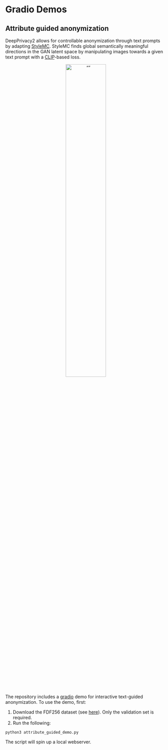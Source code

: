 # Gradio Demos


## Attribute guided anonymization
DeepPrivacy2 allows for controllable anonymization through text prompts by adapting [StyleMC](https://github.com/catlab-team/stylemc).
StyleMC finds global semantically meaningful directions in the GAN latent space by manipulating images towards a given text prompt with a [CLIP](https://github.com/openai/CLIP)-based loss.
<center>
<img src="https://raw.githubusercontent.com/hukkelas/deep_privacy2/master/media/stylemc_example.jpg" alt= “” width="50%">
</center>

The repository includes a [gradio](https://gradio.app/) demo for interactive text-guided anonymization.
To use the demo, first:

1. Download the FDF256 dataset (see [here](training_and_development.md#dataset-setup)). Only the validation set is required.
2. Run the following:
```
python3 attribute_guided_demo.py
```

The script will spin up a local webserver.
